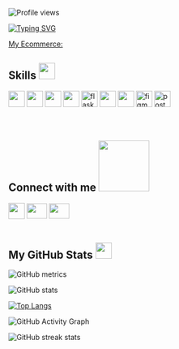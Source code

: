 ![Profile views](https://gpvc.arturio.dev/aideisayevaa)  
  
[![Typing SVG](https://readme-typing-svg.herokuapp.com?size=22&lines=I'm+Aida+Isayeva)]( https://aideisayevaa.github.io/Portfolio/)

[My Ecommerce: ](https://aideisayevaa.github.io/Learn/E-Commerce%20Website/) 

<div> <h2> Skills <img src = "https://media2.giphy.com/media/QssGEmpkyEOhBCb7e1/giphy.gif?cid=ecf05e47a0n3gi1bfqntqmob8g9aid1oyj2wr3ds3mg700bl&rid=giphy.gif" width = 32px> </h2>
<img width ='32px' src ='https://raw.githubusercontent.com/rahulbanerjee26/githubAboutMeGenerator/main/icons/html.svg'>
<img width ='32px' src ='https://raw.githubusercontent.com/rahulbanerjee26/githubAboutMeGenerator/main/icons/css.svg'> 
<img width ='32px' src ='https://raw.githubusercontent.com/rahulbanerjee26/githubAboutMeGenerator/main/icons/javascript.svg'> 
<img width ='32px' src ='https://raw.githubusercontent.com/rahulbanerjee26/githubAboutMeGenerator/main/icons/python.svg'> 
<img src="https://www.vectorlogo.zone/logos/pocoo_flask/pocoo_flask-icon.svg" alt="flask" width="32px"/>
<img width ='32px' src ='https://raw.githubusercontent.com/rahulbanerjee26/githubAboutMeGenerator/main/icons/git.svg'> 
<img width ='32px' src ='https://raw.githubusercontent.com/rahulbanerjee26/githubAboutMeGenerator/main/icons/github.svg'>
<img src="https://www.vectorlogo.zone/logos/figma/figma-icon.svg" alt="figma" width="32px"/>
<img src="https://www.vectorlogo.zone/logos/getpostman/getpostman-icon.svg" alt="postman" width="32px"/> </div>
 
 <br>
 <br>
 
<h2> Connect with me <img src='https://raw.githubusercontent.com/ShahriarShafin/ShahriarShafin/main/Assets/handshake.gif' width="100px"> </h2>
<a href = 'https://github.com/aideisayevaa'> <img width = '32px' align= 'center' src="https://raw.githubusercontent.com/rahulbanerjee26/githubAboutMeGenerator/main/icons/github.svg"/></a>   
<a href="https://www.linkedin.com/in/aid%C9%99-isayeva-80954a209" target="blank"><img align="center" src="https://raw.githubusercontent.com/rahuldkjain/github-profile-readme-generator/master/src/images/icons/Social/linked-in-alt.svg" height="30" width="40" /></a>
<a href="https://www.instagram.com/aidaisayevaa/?utm_medium=copy_link" target="blank"><img align="center" src="https://raw.githubusercontent.com/rahuldkjain/github-profile-readme-generator/master/src/images/icons/Social/instagram.svg" height="30" width="40" /></a>   

<br>  
<br>  

<h2> My GitHub Stats  <img src = "https://media1.giphy.com/media/du3J3cXyzhj75IOgvA/giphy.gif?cid=ecf05e47x2g034i9pzwtzzsd3xgg2w9nr94t4tflbbgo3008&rid=giphy.gif" width = 32px> </h2>

![GitHub metrics](https://metrics.lecoq.io/aideisayevaa)


![GitHub stats](https://github-readme-stats.vercel.app/api?username=aideisayevaa&show_icons=true&count_private=true) 
  
[![Top Langs](https://github-readme-stats.vercel.app/api/top-langs/?username=aideisayevaa)](https://github.com/aideisayevaa/github-readme-stats)
  
![GitHub Activity Graph](https://activity-graph.herokuapp.com/graph?username=aideisayevaa)
    
![GitHub streak stats](https://github-readme-streak-stats.herokuapp.com/?user=aideisayevaa)  

